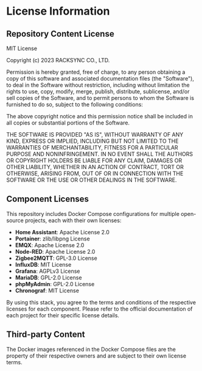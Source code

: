 # License Information

## Repository Content License

MIT License

Copyright (c) 2023 RACKSYNC CO., LTD.

Permission is hereby granted, free of charge, to any person obtaining a copy
of this software and associated documentation files (the "Software"), to deal
in the Software without restriction, including without limitation the rights
to use, copy, modify, merge, publish, distribute, sublicense, and/or sell
copies of the Software, and to permit persons to whom the Software is
furnished to do so, subject to the following conditions:

The above copyright notice and this permission notice shall be included in all
copies or substantial portions of the Software.

THE SOFTWARE IS PROVIDED "AS IS", WITHOUT WARRANTY OF ANY KIND, EXPRESS OR
IMPLIED, INCLUDING BUT NOT LIMITED TO THE WARRANTIES OF MERCHANTABILITY,
FITNESS FOR A PARTICULAR PURPOSE AND NONINFRINGEMENT. IN NO EVENT SHALL THE
AUTHORS OR COPYRIGHT HOLDERS BE LIABLE FOR ANY CLAIM, DAMAGES OR OTHER
LIABILITY, WHETHER IN AN ACTION OF CONTRACT, TORT OR OTHERWISE, ARISING FROM,
OUT OF OR IN CONNECTION WITH THE SOFTWARE OR THE USE OR OTHER DEALINGS IN THE
SOFTWARE.

## Component Licenses

This repository includes Docker Compose configurations for multiple open-source projects, each with their own licenses:

- **Home Assistant**: Apache License 2.0
- **Portainer**: zlib/libpng License
- **EMQX**: Apache License 2.0
- **Node-RED**: Apache License 2.0
- **Zigbee2MQTT**: GPL-3.0 License
- **InfluxDB**: MIT License
- **Grafana**: AGPLv3 License
- **MariaDB**: GPL-2.0 License
- **phpMyAdmin**: GPL-2.0 License
- **Chronograf**: MIT License

By using this stack, you agree to the terms and conditions of the respective licenses for each component. Please refer to the official documentation of each project for their specific license details.

## Third-party Content

The Docker images referenced in the Docker Compose files are the property of their respective owners and are subject to their own license terms.
